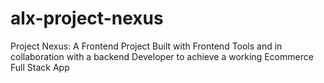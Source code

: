 # alx-project-nexus
Project Nexus: A Frontend Project Built with Frontend Tools and in collaboration with a backend Developer to achieve a working Ecommerce Full Stack App
